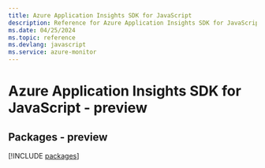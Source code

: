```yaml
---
title: Azure Application Insights SDK for JavaScript
description: Reference for Azure Application Insights SDK for JavaScript
ms.date: 04/25/2024
ms.topic: reference
ms.devlang: javascript
ms.service: azure-monitor
---
```

# Azure Application Insights SDK for JavaScript - preview
## Packages - preview
[!INCLUDE [packages](application-insights-index.md)]
